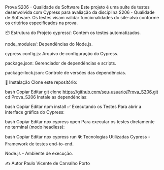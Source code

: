 Prova S206 - Qualidade de Software
Este projeto é uma suíte de testes desenvolvida com Cypress para avaliação da disciplina S206 - Qualidade de Software. Os testes visam validar funcionalidades do site-alvo conforme os critérios especificados na prova.

📦 Estrutura do Projeto
cypress/: Contém os testes automatizados.

node_modules/: Dependências do Node.js.

cypress.config.js: Arquivo de configuração do Cypress.

package.json: Gerenciador de dependências e scripts.

package-lock.json: Controle de versões das dependências.

🚀 Instalação
Clone este repositório:

bash
Copiar
Editar
git clone https://github.com/seu-usuario/Prova_S206.git
cd Prova_S206
Instale as dependências:

bash
Copiar
Editar
npm install
✅ Executando os Testes
Para abrir a interface gráfica do Cypress:

bash
Copiar
Editar
npx cypress open
Para executar os testes diretamente no terminal (modo headless):

bash
Copiar
Editar
npx cypress run
🛠 Tecnologias Utilizadas
Cypress - Framework de testes end-to-end.

Node.js - Ambiente de execução.

✍️ Autor
Paulo Vicente de Carvalho Porto

